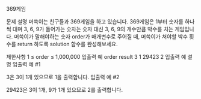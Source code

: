 369게임

문제 설명
머쓱이는 친구들과 369게임을 하고 있습니다. 369게임은 1부터 숫자를 하나씩 대며 3, 6, 9가 들어가는 숫자는 숫자 대신 3, 6, 9의 개수만큼 박수를 치는 게임입니다. 머쓱이가 말해야하는 숫자 order가 매개변수로 주어질 때, 머쓱이가 쳐야할 박수 횟수를 return 하도록 solution 함수를 완성해보세요.

제한사항
1 ≤ order ≤ 1,000,000
입출력 예
order	result
3	1
29423	2
입출력 예 설명
입출력 예 #1

3은 3이 1개 있으므로 1을 출력합니다.
입출력 예 #2

29423은 3이 1개, 9가 1개 있으므로 2를 출력합니다.